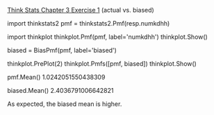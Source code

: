[Think Stats Chapter 3 Exercise 1](http://greenteapress.com/thinkstats2/html/thinkstats2004.html#toc31) (actual vs. biased)

import thinkstats2
pmf = thinkstats2.Pmf(resp.numkdhh)

import thinkplot
thinkplot.Pmf(pmf, label='numkdhh')
thinkplot.Show()

biased = BiasPmf(pmf, label='biased')

thinkplot.PrePlot(2)
thinkplot.Pmfs([pmf, biased])
thinkplot.Show()



pmf.Mean()
1.0242051550438309

biased.Mean()
2.4036791006642821

As expected, the biased mean is higher. 